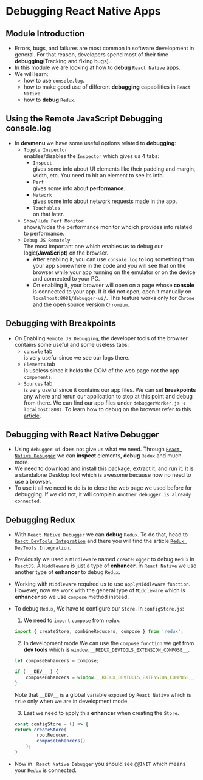 # Debugging React Native Apps

## Module Introduction
* Errors, bugs, and failures are most common in software development in general. For that reason, developers spend most of their time **debugging**(Tracking and fixing bugs).
* In this module we are looking at how to **debug** ` React Native ` apps.
* We will learn:
    * how to use ` console.log `.
    * how to make good use of different **debugging** capabilities in ` React Native `.
    * how to **debug** ` Redux `.


## Using the Remote JavaScript Debugging console.log
* In **devmenu** we have some useful options related to **debugging**:
    * ` Toggle Inspector `  
    enables/disables the ` Inspector ` which gives us 4 tabs:
        * ` Inspect `  
        gives some info about UI elements like their padding and margin, width, etc. You need to hit an element to see its info.
        * ` Perf `  
        gives some info about **performance**.
        * ` Network `  
        gives some info about network requests made in the app.
        * ` Touchables `  
        on that later.
    * ` Show/Hide Perf Monitor `  
    shows/hides the performance monitor whcich provides info related to performance.
    * ` Debug JS Remotely `  
    The most important one which enables us to debug our logic(**JavaScript**) on the browser. 
        * After enabling it, you can use ` console.log ` to log something from your app somewhere in the code and you will see that on the browser while your app running on the emulator or on the device and connected to your PC. 
        * On enabling it, your browser will open on a page whose **console** is connected to your app. If it did not open, open it manually on ` localhost:8081/debugger-ui/ `. This feature works only for ` Chrome ` and the open source version ` Chromium `.

## Debugging with Breakpoints
* On Enabling ` Remote JS Debugging `, the developer tools of the browser contains some useful and some useless tabs:
    * ` console ` tab  
    is very useful since we see our logs there.
    * ` Elements ` tab  
    is useless since it holds the DOM of the web page not the app ` components `.
    * ` Sources ` tab  
    is very useful since it contains our app files. We can set **breakpoints** any where and rerun our application to stop at this point and debug from there. We can find our app files under ` debuggerWorker.js ` -> ` localhost:8081 `. To learn how to debug on the browser refer to this [article](https://javascript.info/debugging-chrome).


## Debugging with React Native Debugger
* Using ` debugger-ui ` does not give us what we need. Through [` React Native Debugger `](https://github.com/jhen0409/react-native-debugger) we can **inspect** elements, **debug** ` Redux ` and much more.
* We need to download and install this package, extract it, and run it. It is a standalone Desktop tool which is awesome because now no need to use a browser.
* To use it all we need to do is to close the web page we used before for debugging. If we did not, it will complain ` Another debugger is already connected `.


## Debugging Redux
* With ` React Native Debugger ` we can **debug** ` Redux `. To do that, head to [` React DevTools Integration `](https://github.com/jhen0409/react-native-debugger/blob/master/docs/react-devtools-integration.md#how-to-use-it-with-real-device) and there you will find the article [` Redux DevTools Integration `](https://github.com/jhen0409/react-native-debugger/blob/master/docs/redux-devtools-integration.md).
* Previously we used a ` Middleware ` named ` createLogger ` to debug ` Redux ` in ` ReactJS `. A ` Middleware ` is just a type of **enhancer**. In ` React Native ` we use another type of **enhancer** to debug ` Redux `.
* Working with ` Middleware ` required us to use ` applyMiddleware ` ` function `. However, now we work with the general type of ` Middleware ` which is **enhancer** so we use ` compose ` method instead.
* To debug ` Redux `, We have to configure our ` Store `. In ` configStore.js `:
    1. We need to ` import ` ` compose ` from ` redux `.
    ```js
    import { createStore, combineReducers, compose } from 'redux'; 
    ```
    
    2. In development mode We can use the ` compose ` ` function ` we get from **dev tools** which is ` window.__REDUX_DEVTOOLS_EXTENSION_COMPOSE__ `.
    ```js
    let composeEnhancers = compose;

    if ( __DEV__ ) {
        composeEnhancers = window.__REDUX_DEVTOOLS_EXTENSION_COMPOSE__ || compose;
    }
    ```
    Note that ` __DEV__ ` is a global variable ` exposed ` by ` React Native ` which is ` true ` only when we are in development mode.

    3. Last we need to apply this **enhancer** when creating the ` Store `.
    ```js
    const configStore = () => {
    return createStore( 
            rootReducer,
            composeEnhancers()
        );
    }
    ```
* Now in ` React Native Debugger` you should see ` @@INIT ` which means your ` Redux ` is connected. 


